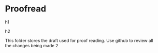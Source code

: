 # Proofread

h1

h2

This folder stores the draft used for proof reading. Use github to review all the changes being made 2
